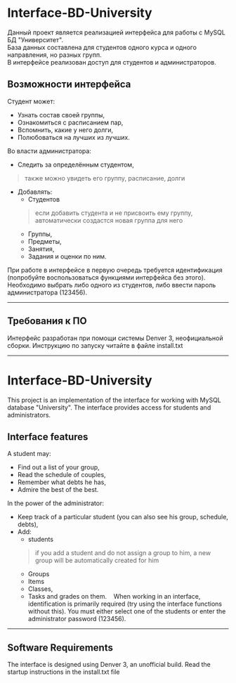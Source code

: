 # Interface-BD-University
Данный проект является реализацией интерфейса для работы с MySQL БД "Университет".  
База данных составлена для студентов одного курса и одного направления, но разных групп.  
В интерфейсе реализован доступ для студентов и администраторов.  

## Возможности интерфейса
Студент может:
- Узнать состав своей группы,
- Ознакомиться с расписанием пар,
- Вспомнить, какие у него долги,
- Полюбоваться на лучших из лучших.

Во власти администратора:
- Следить за определённым студентом, 
> также можно увидеть его группу, расписание, долги
- Добавлять:
  - Студентов 
  > если добавить студента и не присвоить ему группу, автоматически создастся новая группа для него
  - Группы,
  - Предметы,
  - Занятия,
  - Задания и оценки по ним.
  
При работе в интерфейсе в первую очередь требуется идентификация (попробуйте воспользоваться функциями интерфейса без этого). Необходимо выбрать либо одного из студентов, либо ввести пароль администратора (123456).
  ***
## Требования к ПО
Интерфейс разработан при помощи системы Denver 3, неофициальной сборки. Инструкцию по запуску читайте в файле install.txt

***

# Interface-BD-University
This project is an implementation of the interface for working with MySQL database "University".
The interface provides access for students and administrators.

## Interface features
A student may:
- Find out a list of your group,
- Read the schedule of couples,
- Remember what debts he has,
- Admire the best of the best.

In the power of the administrator:
- Keep track of a particular student (you can also see his group, schedule, debts),
- Add:
  - students
  > if you add a student and do not assign a group to him, a new group will be automatically created for him
  - Groups
  - Items
  - Classes,
  - Tasks and grades on them.
  
When working in an interface, identification is primarily required (try using the interface functions without this). You must either select one of the students or enter the administrator password (123456).
***
## Software Requirements
The interface is designed using Denver 3, an unofficial build. Read the startup instructions in the install.txt file
